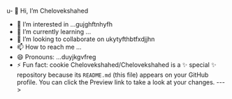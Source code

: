 u- 👋 Hi, I’m Chelovekshahed
- 👀 I’m interested in ...gujghftnhyfh
- 🌱 I’m currently learning ...
- 💞️ I’m looking to collaborate on ukytyfthbtfxdjjhn
- 📫 How to reach me ...
- 😄 Pronouns: ...duyjkgvfreg
- ⚡ Fun fact: cookie
Chelovekshahed/Chelovekshahed is a ✨ special ✨ repository because its `README.md` (this file) appears on your GitHub profile.
You can click the Preview link to take a look at your changes.
--->

